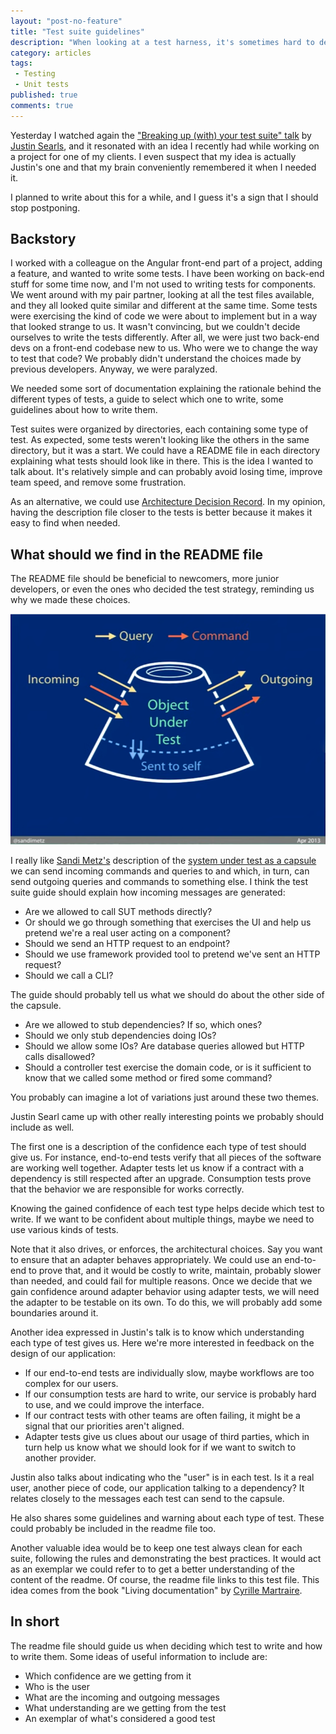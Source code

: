 ```yaml
---
layout: "post-no-feature"
title: "Test suite guidelines"
description: "When looking at a test harness, it's sometimes hard to decide which type of test to write, what it should cover, how we should write it. I believe we would stop losing time and remove frustration by adding guidelines for our test suites."
category: articles
tags:
 - Testing
 - Unit tests
published: true
comments: true
---
```

Yesterday I watched again the ["Breaking up (with) your test suite" talk](https://burritalks.io/talks/justin-searls-breaking-up-with-your-test-suite/?utm_medium=referral&utm_source=charlesdesneuf.com&utm_campaign=choripam_test_suite_guideline_article) by [Justin Searls](https://twitter.com/searls), and it resonated with an idea I recently had while working on a project for one of my clients. I even suspect that my idea is actually Justin's one and that my brain conveniently remembered it when I needed it.

I planned to write about this for a while, and I guess it's a sign that I should stop postponing.

## Backstory

I worked with a colleague on the Angular front-end part of a project, adding a feature, and wanted to write some tests. I have been working on back-end stuff for some time now, and I'm not used to writing tests for components. We went around with my pair partner, looking at all the test files available, and they all looked quite similar and different at the same time. Some tests were exercising the kind of code we were about to implement but in a way that looked strange to us. It wasn't convincing, but we couldn't decide ourselves to write the tests differently. After all, we were just two back-end devs on a front-end codebase new to us. Who were we to change the way to test that code? We probably didn't understand the choices made by previous developers. Anyway, we were paralyzed.

We needed some sort of documentation explaining the rationale behind the different types of tests, a guide to select which one to write, some guidelines about how to write them.

Test suites were organized by directories, each containing some type of test. As expected, some tests weren't looking like the others in the same directory, but it was a start. We could have a README file in each directory explaining what tests should look like in there. This is the idea I wanted to talk about. It's relatively simple and can probably avoid losing time, improve team speed, and remove some frustration.

As an alternative, we could use [Architecture Decision Record](https://github.com/joelparkerhenderson/architecture-decision-record). In my opinion, having the description file closer to the tests is better because it makes it easy to find when needed.

## What should we find in the README file

The README file should be beneficial to newcomers, more junior developers, or even the ones who decided the test strategy, reminding us why we made these choices.

![Sandi Metz's SUT as a capsule](/images/2022-03-09-test-suite-guidelines/capsule.png)

I really like [Sandi Metz's](https://twitter.com/sandimetz) description of the [system under test as a capsule](https://burritalks.io/talks/sandi-metz-the-magic-tricks-of-testing/?utm_medium=referral&utm_source=selrahcd.comm&utm_campaign=choripam_test_suite_guideline_article) we can send incoming commands and queries to and which, in turn, can send outgoing queries and commands to something else. I think the test suite guide should explain how incoming messages are generated:
* Are we allowed to call SUT methods directly?
* Or should we go through something that exercises the UI and help us pretend we're a real user acting on a component?
* Should we send an HTTP request to an endpoint?
* Should we use framework provided tool to pretend we've sent an HTTP request?
* Should we call a CLI?

The guide should probably tell us what we should do about the other side of the capsule. 
* Are we allowed to stub dependencies? If so, which ones?
* Should we only stub dependencies doing IOs?
* Should we allow some IOs? Are database queries allowed but HTTP calls disallowed?
* Should a controller test exercise the domain code, or is it sufficient to know that we called some method or fired some command?

You probably can imagine a lot of variations just around these two themes.

Justin Searl came up with other really interesting points we probably should include as well.

The first one is a description of the confidence each type of test should give us. For instance, end-to-end tests verify that all pieces of the software are working well together. Adapter tests let us know if a contract with a dependency is still respected after an upgrade. Consumption tests prove that the behavior we are responsible for works correctly.

Knowing the gained confidence of each test type helps decide which test to write. If we want to be confident about multiple things, maybe we need to use various kinds of tests.

Note that it also drives, or enforces, the architectural choices. Say you want to ensure that an adapter behaves appropriately. We could use an end-to-end to prove that, and it would be costly to write, maintain, probably slower than needed, and could fail for multiple reasons. Once we decide that we gain confidence around adapter behavior using adapter tests, we will need the adapter to be testable on its own. To do this, we will probably add some boundaries around it.

Another idea expressed in Justin's talk is to know which understanding each type of test gives us. Here we're more interested in feedback on the design of our application:
* If our end-to-end tests are individually slow, maybe workflows are too complex for our users. 
* If our consumption tests are hard to write, our service is probably hard to use, and we could improve the interface.
* If our contract tests with other teams are often failing, it might be a signal that our priorities aren't aligned.
* Adapter tests give us clues about our usage of third parties, which in turn help us know what we should look for if we want to switch to another provider.

Justin also talks about indicating who the "user" is in each test. Is it a real user, another piece of code, our application talking to a dependency?
It relates closely to the messages each test can send to the capsule.

He also shares some guidelines and warning about each type of test. These could probably be included in the readme file too.

Another valuable idea would be to keep one test always clean for each suite, following the rules and demonstrating the best practices. It would act as an exemplar we could refer to to get a better understanding of the content of the readme. Of course, the readme file links to this test file. This idea comes from the book "Living documentation" by [Cyrille Martraire](https://twitter.com/cyriux/).


## In short

The readme file should guide us when deciding which test to write and how to write them.
Some ideas of useful information to include are:
* Which confidence are we getting from it
* Who is the user
* What are the incoming and outgoing messages
* What understanding are we getting from the test
* An exemplar of what's considered a good test
